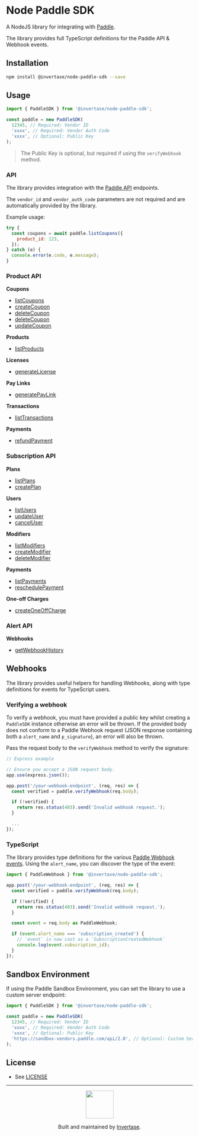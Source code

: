 # Node Paddle SDK

A NodeJS library for integrating with [Paddle](https://paddle.com/).

The library provides full TypeScript definitions for the Paddle API & Webhook events.

## Installation

```bash
npm install @invertase/node-paddle-sdk --save
```

## Usage

```js
import { PaddleSDK } from '@invertase/node-paddle-sdk';

const paddle = new PaddleSDK(
  12345, // Required: Vendor ID
  'xxxx', // Required: Vendor Auth Code
  'xxxx', // Optional: Public Key
);
```

> The Public Key is optional, but required if using the `verifyWebhook` method.

### API

The library provides integration with the [Paddle API](https://developer.paddle.com/api-reference/intro) endpoints.

The `vendor_id` and `vendor_auth_code` parameters are not required and are automatically provided by the library.

Example usage:

```js
try {
  const coupons = await paddle.listCoupons({
    product_id: 123,
  });
} catch (e) {
  console.error(e.code, e.message);
}
```

### Product API

**Coupons**

- [listCoupons](https://developer.paddle.com/api-reference/product-api/coupons/listcoupons)
- [createCoupon](https://developer.paddle.com/api-reference/product-api/coupons/createcoupon)
- [deleteCoupon](https://developer.paddle.com/api-reference/product-api/coupons/deletecoupon)
- [deleteCoupon](https://developer.paddle.com/api-reference/product-api/coupons/deletecoupon)
- [updateCoupon](https://developer.paddle.com/api-reference/product-api/coupons/updatecoupon)

**Products**

- [listProducts](https://developer.paddle.com/api-reference/product-api/products/getproducts)

**Licenses**

- [generateLicense](https://developer.paddle.com/api-reference/product-api/licenses/createlicense)

**Pay Links**

- [generatePayLink](https://developer.paddle.com/api-reference/product-api/pay-links/createpaylink)

**Transactions**

- [listTransactions](https://developer.paddle.com/api-reference/product-api/transactions/listtransactions)

**Payments**

- [refundPayment](https://developer.paddle.com/api-reference/product-api/payments/refundpayment)

### Subscription API

**Plans**

- [listPlans](https://developer.paddle.com/api-reference/subscription-api/plans/listplans)
- [createPlan](https://developer.paddle.com/api-reference/subscription-api/plans/createplan)

**Users**

- [listUsers](https://developer.paddle.com/api-reference/subscription-api/users/listusers)
- [updateUser](https://developer.paddle.com/api-reference/subscription-api/users/updateuser)
- [cancelUser](https://developer.paddle.com/api-reference/subscription-api/users/canceluser)

**Modifiers**

- [listModifiers](https://developer.paddle.com/api-reference/subscription-api/modifiers/listmodifiers)
- [createModifier](https://developer.paddle.com/api-reference/subscription-api/modifiers/createmodifier)
- [deleteModifier](https://developer.paddle.com/api-reference/subscription-api/modifiers/deletemodifier)

**Payments**

- [listPayments](https://developer.paddle.com/api-reference/subscription-api/payments/listpayments)
- [reschedulePayment](https://developer.paddle.com/api-reference/subscription-api/payments/updatepayment)

**One-off Charges**

- [createOneOffCharge](https://developer.paddle.com/api-reference/subscription-api/one-off-charges/createcharge)

### Alert API

**Webhooks**

- [getWebhookHistory](https://developer.paddle.com/api-reference/alert-api/webhooks/webhooks)

## Webhooks

The library provides useful helpers for handling Webhooks, along with type definitions
for events for TypeScript users.

### Verifying a webhook

To verify a webhook, you must have provided a public key whilst creating a `PaddleSDK` instance
otherwise an error will be thrown. If the provided body does not conform to a Paddle Webhook
request (JSON response containing both a `alert_name` and `p_signature`), an error will also be thrown.

Pass the request body to the `verifyWebhook` method to verify the signature:

```js
// Express example

// Ensure you accept a JSON request body.
app.use(express.json());

app.post('/your-webhook-endpoint', (req, res) => {
  const verified = paddle.verifyWebhook(req.body);

  if (!verified) {
    return res.status(403).send('Invalid webhook request.');
  }

  ...
});
```

### TypeScript

The library provides type definitions for the various [Paddle Webhook events](https://developer.paddle.com/webhook-reference/intro). Using the `alert_name`, you can discover the type of the event:

```ts
import { PaddleWebhook } from '@invertase/node-paddle-sdk';

app.post('/your-webhook-endpoint', (req, res) => {
  const verified = paddle.verifyWebhook(req.body);

  if (!verified) {
    return res.status(403).send('Invalid webhook request.');
  }

  const event = req.body as PaddleWebhook;

  if (event.alert_name === 'subscription_created') {
    // `event` is now cast as a `SubscriptionCreatedWebhook`
    console.log(event.subscription_id);
  }
});
```

## Sandbox Environment

If using the Paddle Sandbox Environment, you can set the library to use a custom server endpoint:

```js
import { PaddleSDK } from '@invertase/node-paddle-sdk';

const paddle = new PaddleSDK(
  12345, // Required: Vendor ID
  'xxxx', // Required: Vendor Auth Code
  'xxxx', // Optional: Public Key
  'https://sandbox-vendors.paddle.com/api/2.0', // Optional: Custom Server Endpoint
);
```

## License

- See [LICENSE](/LICENSE)

---

<p align="center">
  <a href="https://invertase.io/?utm_source=readme&utm_medium=footer&utm_campaign=docs.page">
    <img width="75px" src="https://static.invertase.io/assets/invertase/invertase-rounded-avatar.png">
  </a>
  <p align="center">
    Built and maintained by <a href="https://invertase.io/?utm_source=readme&utm_medium=footer&utm_campaign=docs.page">Invertase</a>.
  </p>
</p>
